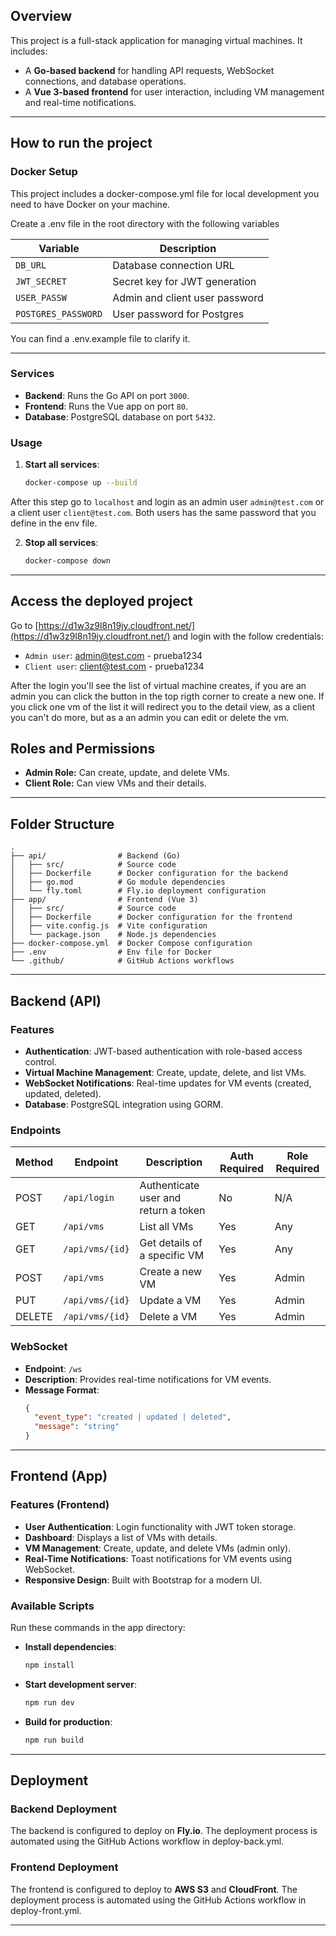 ## Overview

This project is a full-stack application for managing virtual machines. It includes:
- A **Go-based backend** for handling API requests, WebSocket connections, and database operations.
- A **Vue 3-based frontend** for user interaction, including VM management and real-time notifications.

---


## How to run the project

### Docker Setup

This project includes a docker-compose.yml file for local development you need to have Docker on your machine.

Create a .env file in the root directory with the following variables

| Variable                  | Description                        |
|---------------------------|------------------------------------|
| `DB_URL`                  | Database connection URL           |
| `JWT_SECRET`              | Secret key for JWT generation     |
| `USER_PASSW`             | Admin and client user password               |
| `POSTGRES_PASSWORD` | User password for Postgres    |

You can find a .env.example file to clarify it.

---

### Services

- **Backend**: Runs the Go API on port `3000`.
- **Frontend**: Runs the Vue app on port `80`.
- **Database**: PostgreSQL database on port `5432`.

### Usage

1. **Start all services**:
   ```sh
   docker-compose up --build
   ```

After this step go to `localhost` and login as an admin user `admin@test.com` or a client user `client@test.com`. Both users has the same password that you define in the env file.


2. **Stop all services**:
   ```sh
   docker-compose down
   ```

---

## Access the deployed project

Go to [https://d1w3z9l8n19jy.cloudfront.net/](https://d1w3z9l8n19jy.cloudfront.net/) and login with the follow credentials:

* `Admin user`: admin@test.com - prueba1234
* `Client user`: client@test.com - prueba1234

After the login you'll see the list of virtual machine creates, if you are an admin you can click the button in the top rigth corner to create a new one. If you click one vm of the list it will redirect you to the detail view, as a client you can't do more, but as a an admin you can edit or delete the vm.




## Roles and Permissions

- **Admin Role:** Can create, update, and delete VMs.
- **Client Role:** Can view VMs and their details.

---

## Folder Structure

```
.
├── api/                # Backend (Go)
│   ├── src/            # Source code
│   ├── Dockerfile      # Docker configuration for the backend
│   ├── go.mod          # Go module dependencies
│   └── fly.toml        # Fly.io deployment configuration
├── app/                # Frontend (Vue 3)
│   ├── src/            # Source code
│   ├── Dockerfile      # Docker configuration for the frontend
│   ├── vite.config.js  # Vite configuration
│   └── package.json    # Node.js dependencies
├── docker-compose.yml  # Docker Compose configuration
├── .env                # Env file for Docker
└── .github/            # GitHub Actions workflows
```

---

## Backend (API)

### Features

- **Authentication**: JWT-based authentication with role-based access control.
- **Virtual Machine Management**: Create, update, delete, and list VMs.
- **WebSocket Notifications**: Real-time updates for VM events (created, updated, deleted).
- **Database**: PostgreSQL integration using GORM.

### Endpoints

| Method | Endpoint         | Description                          | Auth Required | Role Required |
|--------|------------------|--------------------------------------|---------------|---------------|
| POST   | `/api/login`     | Authenticate user and return a token | No            | N/A           |
| GET    | `/api/vms`       | List all VMs                         | Yes           | Any           |
| GET    | `/api/vms/{id}`  | Get details of a specific VM         | Yes           | Any           |
| POST   | `/api/vms`       | Create a new VM                      | Yes           | Admin         |
| PUT    | `/api/vms/{id}`  | Update a VM                          | Yes           | Admin         |
| DELETE | `/api/vms/{id}`  | Delete a VM                          | Yes           | Admin         |

### WebSocket

- **Endpoint**: `/ws`
- **Description**: Provides real-time notifications for VM events.
- **Message Format**:
  ```json
  {
    "event_type": "created | updated | deleted",
    "message": "string"
  }
  ```

---

## Frontend (App)

### Features (Frontend)

- **User Authentication**: Login functionality with JWT token storage.
- **Dashboard**: Displays a list of VMs with details.
- **VM Management**: Create, update, and delete VMs (admin only).
- **Real-Time Notifications**: Toast notifications for VM events using WebSocket.
- **Responsive Design**: Built with Bootstrap for a modern UI.


### Available Scripts

Run these commands in the app directory:

- **Install dependencies**:
  ```sh
  npm install
  ```
- **Start development server**:
  ```sh
  npm run dev
  ```
- **Build for production**:
  ```sh
  npm run build
  ```

---

## Deployment

### Backend Deployment

The backend is configured to deploy on **Fly.io**. The deployment process is automated using the GitHub Actions workflow in deploy-back.yml.

### Frontend Deployment

The frontend is configured to deploy to **AWS S3** and **CloudFront**. The deployment process is automated using the GitHub Actions workflow in deploy-front.yml.

---
